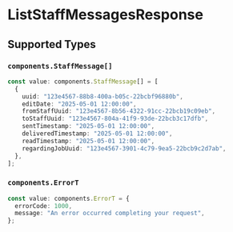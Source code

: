 # ListStaffMessagesResponse


## Supported Types

### `components.StaffMessage[]`

```typescript
const value: components.StaffMessage[] = [
  {
    uuid: "123e4567-88b8-400a-b05c-22bcbf96880b",
    editDate: "2025-05-01 12:00:00",
    fromStaffUuid: "123e4567-8b56-4322-91cc-22bcb19c09eb",
    toStaffUuid: "123e4567-804a-41f9-93de-22bcb3c17dfb",
    sentTimestamp: "2025-05-01 12:00:00",
    deliveredTimestamp: "2025-05-01 12:00:00",
    readTimestamp: "2025-05-01 12:00:00",
    regardingJobUuid: "123e4567-3901-4c79-9ea5-22bcb9c2d7ab",
  },
];
```

### `components.ErrorT`

```typescript
const value: components.ErrorT = {
  errorCode: 1000,
  message: "An error occurred completing your request",
};
```

